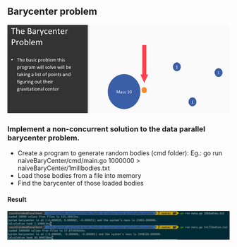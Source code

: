 ## Barycenter problem

<p>
    <img src="https://raw.githubusercontent.com/zucchinidev/hands-on-concurrency-go/master/naiveBarycenter/img/barycenter_problem.png" />
</p>

### Implement a non-concurrent solution to the data parallel barycenter problem.

* Create a program to generate random bodies (cmd folder): Eg.: go run naiveBaryCenter/cmd/main.go 1000000 > naiveBaryCenter/1millbodies.txt
* Load those bodies from a file into memory
* Find the barycenter of those loaded bodies

#### Result 

<p>
    <img src="https://raw.githubusercontent.com/zucchinidev/hands-on-concurrency-go/master/naiveBarycenter/img/result.png" />
</p>
